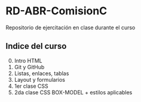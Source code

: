 # RD-ABR-ComisionC

Repositorio de ejercitación en clase durante el curso

## Indice del curso

0. Intro HTML
1. Git y GitHub
2. Listas, enlaces, tablas
3. Layout y formularios
4. 1er clase CSS
5. 2da clase CSS BOX-MODEL + estilos aplicables
